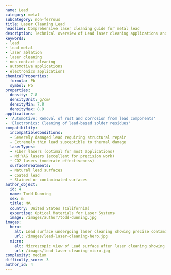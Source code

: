 ```yaml
---
name: Lead
category: metal
subcategory: non-ferrous
title: Laser Cleaning Lead
headline: Comprehensive laser cleaning guide for metal lead
description: Technical overview of Lead laser cleaning applications and parameters
keywords:
- lead
- lead metal
- laser ablation
- laser cleaning
- non-contact cleaning
- automotive applications
- electronics applications
chemicalProperties:
  formula: Pb
  symbol: Pb
properties:
  density: 7.8
  densityUnit: g/cm³
  densityMin: 7.8
  densityMax: 8.9
applications:
- 'Automotive: Removal of rust and corrosion from lead components'
- 'Electronics: Cleaning of lead-based solder residues'
compatibility:
  incompatibleConditions:
  - Severely damaged lead requiring structural repair
  - Extremely thin lead susceptible to thermal damage
  laserTypes:
  - Fiber lasers (optimal for most applications)
  - Nd:YAG lasers (excellent for precision work)
  - CO2 lasers (moderate effectiveness)
  surfaceTreatments:
  - Natural lead surfaces
  - Coated lead
  - Stained or contaminated surfaces
author_object:
  id: 4
  name: Todd Dunning
  sex: m
  title: MA
  country: United States (California)
  expertise: Optical Materials for Laser Systems
  image: /images/author/todd-dunning.jpg
images:
  hero:
    alt: Lead surface undergoing laser cleaning showing precise contamination removal
    url: /images/lead-laser-cleaning-hero.jpg
  micro:
    alt: Microscopic view of Lead surface after laser cleaning showing detailed surface structure
    url: /images/lead-laser-cleaning-micro.jpg
complexity: medium
difficulty_score: 3
author_id: 4
---
```

